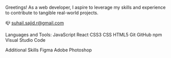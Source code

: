 Greetings! 
As a web developer, I aspire to leverage my skills and experience to contribute to tangible real-world projects.

📪 suhail.sajid.r@gmail.com

Languages and Tools:
JavaScript React CSS3 CSS HTML5
Git GitHub
npm Visual Studio Code

Additional Skills
Figma Adobe Photoshop 